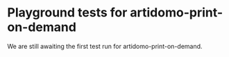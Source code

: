 # Playground tests for artidomo-print-on-demand
We are still awaiting the first test run for artidomo-print-on-demand.
